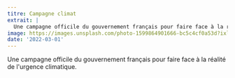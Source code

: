 ```yaml
---
titre: Campagne climat
extrait: |
  Une campagne officile du gouvernement français pour faire face à la réalité de l'urgence climatique.
image: https://images.unsplash.com/photo-1599864901666-bc5c4cf0a53d?ixlib=rb-1.2.1&ixid=MnwxMjA3fDB8MHxwaG90by1wYWdlfHx8fGVufDB8fHx8&auto=format&fit=crop&w=1074&q=80
date: '2022-03-01'
---
```


Une campagne officile du gouvernement français pour faire face à la réalité de l'urgence climatique.

